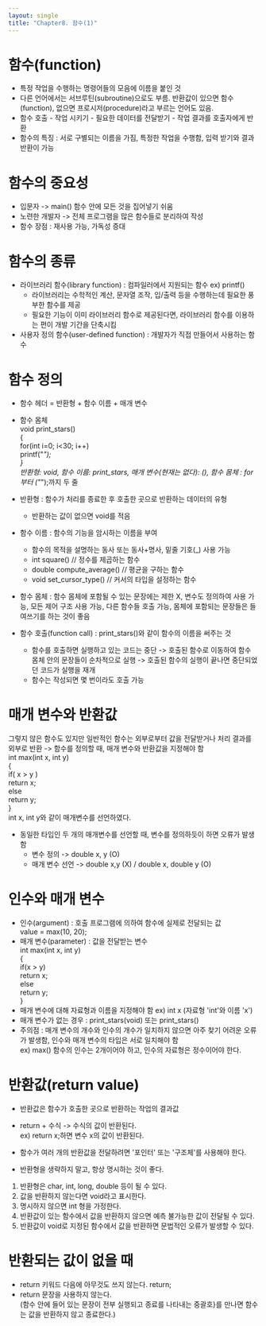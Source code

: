 ```yaml
---
layout: single
title: "Chapter8. 함수(1)"
---
```


# 함수(function)

+ 특정 작업을 수행하는 명령어들의 모음에 이름을 붙인 것   
+ 다른 언어에서는 서브루틴(subroutine)으로도 부름. 반환값이 있으면 함수(function), 없으면 프로시저(procedure)라고 부르는 언어도 있음.   
+ 함수 호출 - 작업 시키기 - 필요한 데이터를 전달받기 - 작업 결과를 호출자에게 반환   
+ 함수의 특징 : 서로 구별되는 이름을 가짐, 특정한 작업을 수행함, 입력 받기와 결과 반환이 가능   

# 함수의 중요성

+ 입문자 -> main() 함수 안에 모든 것을 집어넣기 쉬움   
+ 노련한 개발자 -> 전체 프로그램을 많은 함수들로 분리하여 작성   
+ 함수 장점 : 재사용 가능, 가독성 증대   

# 함수의 종류

+ 라이브러리 함수(library function) : 컴파일러에서 지원되는 함수 ex) printf()   
  + 라이브러리는 수학적인 계산, 문자열 조작, 입/출력 등을 수행하는데 필요한 풍부한 함수를 제공   
  + 필요한 기능이 이미 라이브러리 함수로 제공된다면, 라이브러리 함수를 이용하는 편이 개발 기간을 단축시킴   
+ 사용자 정의 함수(user-defined function) : 개발자가 직접 만들어서 사용하는 함수   

# 함수 정의

+ 함수 헤더 = 반환형 + 함수 이름 + 매개 변수   
+ 함수 몸체   
void print_stars()   
{   
    for(int i=0; i<30; i++)   
        printf("*");   
}   
반환형: void, 함수 이름: print_stars, 매개 변수(현재는 없다): (), 함수 몸체 : for부터 ("*");까지 두 줄   

+ 반환형 : 함수가 처리를 종료한 후 호출한 곳으로 반환하는 데이터의 유형   
  + 반환하는 값이 없으면 void를 적음   
+ 함수 이름 : 함수의 기능을 암시하는 이름을 부여   
  + 함수의 목적을 설명하는 동사 또는 동사+명사, 밑줄 기호(_) 사용 가능   
  + int square() // 정수를 제곱하는 함수   
  + double compute_average() // 평균을 구하는 함수   
  + void set_cursor_type() // 커서의 타입을 설정하는 함수   
+ 함수 몸체 : 함수 몸체에 포함될 수 있는 문장에는 제한 X, 변수도 정의하여 사용 가능, 모든 제어 구조 사용 가능, 다른 함수들 호출 가능, 몸체에 포함되는 문장들은 들여쓰기를 하는 것이 좋음   
+ 함수 호출(function call) : print_stars()와 같이 함수의 이름을 써주는 것   
  + 함수를 호출하면 실행하고 있는 코드는 중단 -> 호출된 함수로 이동하여 함수 몸체 안의 문장들이 순차적으로 실행 -> 호출된 함수의 실행이 끝나면 중단되었던 코드가 실행을 재개   
  + 함수는 작성되면 몇 번이라도 호출 가능   

# 매개 변수와 반환값

그렇지 않은 함수도 있지만 일반적인 함수는 외부로부터 값을 전달받거나 처리 결과를 외부로 반환 -> 함수를 정의할 때, 매개 변수와 반환값을 지정해야 함   
int max(int x, int y)   
{   
    if( x > y )   
        return x;   
    else   
        return y;   
}   
int x, int y와 같이 매개변수를 선언하였다.   
+ 동일한 타입인 두 개의 매개변수를 선언할 때, 변수를 정의하듯이 하면 오류가 발생함   
  + 변수 정의 -> double x, y (O)   
  + 매개 변수 선언 -> double x,y (X) / double x, double y (O)   

# 인수와 매개 변수

+ 인수(argument) : 호출 프로그램에 의하여 함수에 실제로 전달되는 값   
value = max(10, 20);
+ 매개 변수(parameter) : 값을 전달받는 변수   
int max(int x, int y)   
{   
    if(x > y)   
        return x;   
    else   
        return y;   
}   
+ 매개 변수에 대해 자료형과 이름을 지정해야 함 ex) int x (자료형 'int'와 이름 'x')   
+ 매개 변수가 없는 경우 : print_stars(void) 또는 print_stars()   
+ 주의점 : 매개 변수의 개수와 인수의 개수가 일치하지 않으면 아주 찾기 어려운 오류가 발생함, 인수와 매개 변수의 타입은 서로 일치해야 함   
ex) max() 함수의 인수는 2개이어야 하고, 인수의 자료형은 정수이어야 한다.   

# 반환값(return value)

+ 반환값은 함수가 호출한 곳으로 반환하는 작업의 결과값   
+ return + 수식 -> 수식의 값이 반환된다.   
ex) return x;하면 변수 x의 값이 반환된다.   
+ 함수가 여러 개의 반환값을 전달하려면 '포인터' 또는 '구조체'를 사용해야 한다.   

+ 반환형을 생략하지 말고, 항상 명시하는 것이 좋다.   
1. 반환형은 char, int, long, double 등이 될 수 있다.   
2. 값을 반환하지 않는다면 void라고 표시한다.   
3. 명시하지 않으면 int 형을 가정한다.   
4. 반환값이 있는 함수에서 값을 반환하지 않으면 예측 불가능한 값이 전달될 수 있다.   
5. 반환값이 void로 지정된 함수에서 값을 반환하면 문법적인 오류가 발생할 수 있다.   

# 반환되는 값이 없을 때

+ return 키워드 다음에 아무것도 쓰지 않는다. return;   
+ return 문장을 사용하지 않는다.   
(함수 안에 들어 있는 문장이 전부 실행되고 종료를 나타내는 중괄호}를 만나면 함수는 값을 반환하지 않고 종료한다.)   
